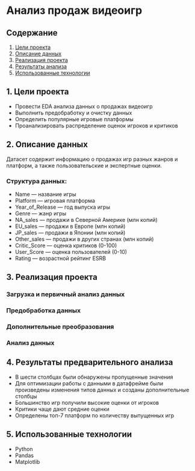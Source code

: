 # Анализ продаж видеоигр

## Содержание
1. [Цели проекта](#цели-проекта)  
2. [Описание данных](#описание-данных)  
3. [Реализация проекта](#реализация-проекта)  
4. [Результаты анализа](#результаты-анализа)  
5. [Использованные технологии](#использованные-технологии)  

<a id="цели-проекта"></a>
## 1. Цели проекта
- Провести EDA анализа данных о продажах видеоигр
- Выполнить предобработку и очистку данных
- Определить популярные игровые платформы
- Проанализировать распределение оценок игроков и критиков

<a id="описание-данных"></a>
## 2. Описание данных
Датасет содержит информацию о продажах игр разных жанров и платформ, а также пользовательские и экспертные оценки.

### Структура данных:
- Name — название игры
- Platform — игровая платформа
- Year_of_Release — год выпуска игры
- Genre — жанр игры
- NA_sales — продажи в Северной Америке (млн копий)
- EU_sales — продажи в Европе (млн копий)
- JP_sales — продажи в Японии (млн копий)
- Other_sales — продажи в других странах (млн копий)
- Critic_Score — оценка критиков (0-100)
- User_Score — оценка пользователей (0-10)
- Rating — возрастной рейтинг ESRB

<a id="реализация-проекта"></a>
## 3. Реализация проекта
### Загрузка и первичный анализ данных
### Предобработка данных
### Дополнительные преобразования
### Анализ данных

<a id="результаты-анализа"></a>
## 4. Результаты предварительного анализа
- В шести столбцах были обнаружены пропущенные значения
- Для оптимизации работы с данными в датафрейме были произведены
  изменения типов данных и созданы дополнительные столбцы
- Большинство игр получили высокие оценки от игроков
- Критики чаще дают средние оценки
- Определены топ-7 платформ по количеству выпущенных игр

<a id="использованные-технологии"></a>
## 5. Использованные технологии
- Python
- Pandas
- Matplotlib
